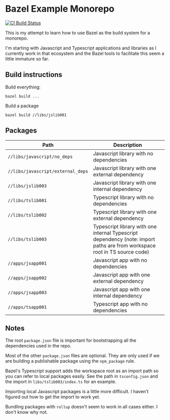 # Bazel Example Monorepo

[![CI Build Status](https://github.com/igilham/bazel-example/workflows/CI/badge.svg)](https://github.com/igilham/bazel-example/actions)

This is my attempt to learn how to use Bazel as the build system for a monorepo.

I'm starting with Javascript and Typescript applications and libraries as I currently work in that ecosystem and the Bazel tools to facilitate this seem a little immature so far.

## Build instructions

Build everything:

```shell
bazel build ...
```

Build a package

```shell
bazel build //libs/jslib001
```

## Packages

Path              | Description
------------------|---------------
`//libs/javascript/no_deps` | Javascript library with no dependencies
`//libs/javascript/external_deps` | Javascript library with one external dependency
`//libs/jslib003` | Javascript library with one internal dependency
`//libs/tslib001` | Typescript library with no dependencies
`//libs/tslib002` | Typescript library with one external dependency
`//libs/tslib003` | Typescript library with one internal Typescript dependency (note: import paths are from workspace root in TS source code)
`//apps/jsapp001` | Javascript app with no dependencies
`//apps/jsapp002` | Javascript app with one external dependency
`//apps/jsapp003` | Javascript app with one internal dependency
`//apps/tsapp001` | Typescript app with no dependencies

## Notes

The root `package.json` file is important for bootstrapping all the dependencies used in the repo.

Most of the other `package.json` files are optional. They are only used if we are building a publishable package using the `npm_package` rule.

Bazel's Typescript support adds the workspace root as an import path so you can refer to local packages easily. See the path in `tsconfig.json` and the import in `libs/tslib003/index.ts` for an example.

Importing local Javascript packages is a little more difficult. I haven't figured out how to get the import to work yet.

Bundling packages with `rollup` doesn't seem to work in all cases either. I don't know why not.
